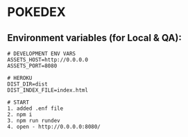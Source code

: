# POKEDEX

## Environment variables (for Local & QA):
```
# DEVELOPMENT ENV VARS
ASSETS_HOST=http://0.0.0.0
ASSETS_PORT=8080

# HEROKU
DIST_DIR=dist
DIST_INDEX_FILE=index.html
```

```
# START
1. added .enf file
2. npm i
3. npm run rundev
4. open - http://0.0.0.0:8080/
```